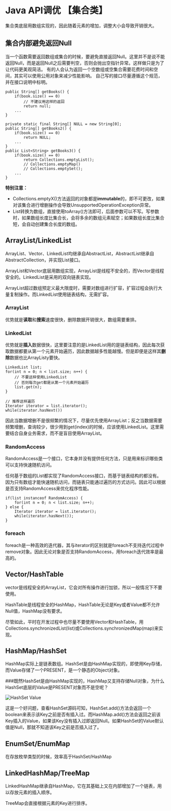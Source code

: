 # Java API调优 【集合类】

集合类底层用数组实现的，因此随着元素的增加，调整大小会导致开销很大。

## 集合内部避免返回Null

当一个函数需要返回数组或集合的时候，要避免直接返回Null。这里并不是说不能返回Null，而是返回Null之后需要判空，否则会抛出空指针异常。这样做只是为了让代码更美观简洁。
有的人会认为返回一个空数组或空集合需要花费时间和空间，其实可以使用公用对象来减少性能影响。
自己写的接口尽量遵循这个规范，并在接口说明中标明。

```
public String[] getBooks() {
    if(book.size() == 0)
        // 不建议用这样的返回
        return null;
    ...
}

private static final String[] NULL = new String[0];
public String[] getBooks2() {
    if(book.size() == 0) 
        return NULL;
    ...
}
public List<String> getBooks3() {
    if(book.size() == 0) 
        return Collections.emptyList();
        // Collections.emptyMap()
        // Collections.emptySet();
    ...
}
```

**特别注意：**

* Collections.emptyX()方法返回的对象都是**immutable**的，即不可更改，如果对该集合进行增删操作会导致UnsupportedOperationException异常。
* List转换为数组，直接使用toArray()方法即可，后面参数可以不写。写参数时，如果数组长度比集合长，会将多余的数组元素赋空；如果数组长度比集合短，会自动创建集合长度的数组。

## ArrayList/LinkedList

ArrayList、Vector、LinkedList均继承自AbstractList，AbstractList继承自AbstractCollection，并实现List接口。

ArrayList和Vector底层用数组实现，ArrayList是线程不安全的，而Vector是线程安全的。LinkedList是采用的双向链表实现。

ArrayList超过数组预定义最大限度时，需要对数组进行扩容，扩容过程会执行大量复制操作。而LinkedList使用链表结构，无需扩容。

### ArrayList

优势就是**读取**和**搜索**速度很快，删除数据开销很大，数组需要重排。

### LinkedList

优势就是**插入**数据很快，这里要注意的是LinkedList用的是链表结构，因此每次获取数据都要从第一个元素开始遍历，因此数据越多性能越慢。但是即便是这样其**删除**数据也比ArrayListy要快。

```
LinkedList list;
for(int n = 0; n < list.size; n++) {
    // 不要这样使用LinkedList
    // 否则每次get都是从第一个元素开始遍历
    list.get(n);
}

// 推荐这样遍历
Iterator iterator = list.iterator();
while(iterator.hasNext())
```

因此当数据增删不是很频繁的情况下，尽量优先使用ArrayList；反之当数据需要频繁增删，查询较少，很少用到get(index)的时候，应该使用LinkedList。这里需要结合自身业务需求，而不是盲目使用ArrayList。

### RandomAccess

RandomAccess是一个接口，它本身并没有提供任何方法，只是用来标识哪些类可以支持快速随机访问。

任何基于数组的List都实现了RandomAccess接口，而基于链表结构的都没有。因为只有数组才能快速随机访问，而链表只能通过遍历的方式访问。因此可以根据是否支持RandomAccess来优化程序性能。

```
if(list instanceof RandomAccess) {
    for(int n = 0; n < list.size; n++);
} else {
    Iterator iterator = list.iterator();
    while(iterator.hasNext());
}
```


### foreach
foreach是一种高效的迭代器，其与iterator的区别就是foreach不支持迭代过程中remove对象。因此无论对象是否支持RandomAccess，用foreach迭代效率是最高的。

## Vector/HashTable

vector是线程安全的ArrayList，它会对所有操作进行加锁，所以一般情况下不要使用。

HashTable是线程安全的HashMap，HashTable无论是Key或者Value都不允许Null值，HashMap没有要求。

尽管如此，平时在开发过程中也尽量不要使用Vector和HashTable，用Collections.synchronizedList(list)或Collections.synchronizedMap(map)来实现。

## HashMap/HashSet

HashMap实际上是链表数组。HashSet是由HashMap实现的，即使用Key存储，而Value存储了一个PRESENT，是一个静态的Object对象。

###既然HashSet是由HashMap实现的，HashMap又支持存储Null对象，为什么HashSet底层的Value是PRESENT对象而不是空呢？

![HashSet Value](https://pic2.zhimg.com/80/v2-dfb154a2ff37b9f790cca23b8910cfec_hd.jpg)

这是一个好问题，查看HashSet源码可知，HashSet.add()方法会返回一个boolean来表示该Key之前是否有插入过。而HashMap.add()方法会返回之前该Key插入的Value，如果该Key没有插入过即返回Null。如果HashSet的Value默认值是Null，那就不知道该Key之前是否插入过了。

## EnumSet/EnumMap

在存放枚举类型的时候，效率高于HashSet/HashMap

## LinkedHashMap/TreeMap

LinkedHashMap继承自HashMap，它在其基础上又在内部增加了一个链表，用以存放元素的插入顺序。

TreeMap会直接根据元素的Key进行排序。

